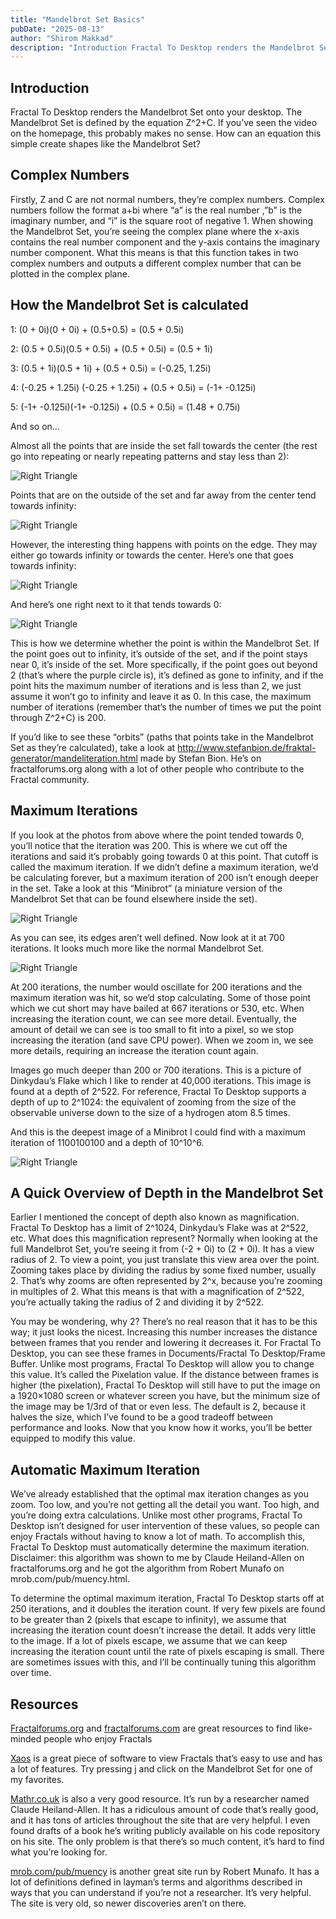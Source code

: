 ```yaml
---
title: "Mandelbrot Set Basics"
pubDate: "2025-08-13"
author: "Shirom Makkad"
description: "Introduction Fractal To Desktop renders the Mandelbrot Set onto your desktop. The Mandelbrot Set is defined by the equation Z^2+C. If you’ve seen the video on the homepage, this probably makes no sense. How can an equation this simple create shapes like the Mandelbrot Set? Complex Numbers Firstly, Z and C are not normal numbers, they’re complex numbers. Complex numbers follow the format a+bi where “a” is the real number ,”b” is the imaginary number, and “i” is the square root of negative 1. When showing the Mandelbrot Set, you’re seeing the complex plane where the x-axis contains the real number component and the y-axis contains the imaginary number component. What this means is that this function takes in two complex numbers and outputs a different complex number that can …"
---
```


## Introduction

Fractal To Desktop renders the Mandelbrot Set onto your desktop. The Mandelbrot Set is defined by the equation Z^2+C. If you’ve seen the video on the homepage, this probably makes no sense. How can an equation this simple create shapes like the Mandelbrot Set?

## Complex Numbers

Firstly, Z and C are not normal numbers, they’re complex numbers. Complex numbers follow the format a+bi where “a” is the real number ,”b” is the imaginary number, and “i” is the square root of negative 1. When showing the Mandelbrot Set, you’re seeing the complex plane where the x-axis contains the real number component and the y-axis contains the imaginary number component. What this means is that this function takes in two complex numbers and outputs a different complex number that can be plotted in the complex plane.

## How the Mandelbrot Set is calculated

1: (0 + 0i)(0 + 0i) + (0.5+0.5) = (0.5 + 0.5i)

2: (0.5 + 0.5i)(0.5 + 0.5i) + (0.5 + 0.5i) = (0.5 + 1i)

3: (0.5 + 1i)(0.5 + 1i) + (0.5 + 0.5i) = (-0.25, 1.25i)

4: (-0.25 + 1.25i) (-0.25 + 1.25i) + (0.5 + 0.5i) = (-1+ -0.125i)

5: (-1+ -0.125i)(-1+ -0.125i) + (0.5 + 0.5i) = (1.48 + 0.75i)

And so on…

Almost all the points that are inside the set fall towards the center (the rest go into repeating or nearly repeating patterns and stay less than 2):

![Right Triangle](/images/screenshot-15.png)

Points that are on the outside of the set and far away from the center tend towards infinity:

![Right Triangle](/images/screenshot-13-264x300.png)

However, the interesting thing happens with points on the edge. They may either go towards infinity or towards the center. Here’s one that goes towards infinity:

![Right Triangle](/images/screenshot-17-264x300.png)

And here’s one right next to it that tends towards 0:

![Right Triangle](/images/screenshot-18-268x300.png)

This is how we determine whether the point is within the Mandelbrot Set. If the point goes out to infinity, it’s outside of the set, and if the point stays near 0, it’s inside of the set. More specifically, if the point goes out beyond 2 (that’s where the purple circle is), it’s defined as gone to infinity, and if the point hits the maximum number of iterations and is less than 2, we just assume it won’t go to infinity and leave it as 0. In this case, the maximum number of iterations (remember that’s the number of times we put the point through Z^2+C) is 200.

If you’d like to see these “orbits” (paths that points take in the Mandelbrot Set as they’re calculated), take a look at http://www.stefanbion.de/fraktal-generator/mandeliteration.html made by Stefan Bion. He’s on fractalforums.org along with a lot of other people who contribute to the Fractal community.

## Maximum Iterations

If you look at the photos from above where the point tended towards 0, you’ll notice that the iteration was 200. This is where we cut off the iterations and said it’s probably going towards 0 at this point. That cutoff is called the maximum iteration. If we didn’t define a maximum iteration, we’d be calculating forever, but a maximum iteration of 200 isn’t enough deeper in the set. Take a look at this “Minibrot” (a miniature version of the Mandelbrot Set that can be found elsewhere inside the set).

![Right Triangle](/images/screenshot-46-300x243.png)

As you can see, its edges aren’t well defined. Now look at it at 700 iterations. It looks much more like the normal Mandelbrot Set.

![Right Triangle](/images/screenshot-47-300x294.png)

At 200 iterations, the number would oscillate for 200 iterations and the maximum iteration was hit, so we’d stop calculating. Some of those point which we cut short may have bailed at 667 iterations or 530, etc. When increasing the iteration count, we can see more detail. Eventually, the amount of detail we can see is too small to fit into a pixel, so we stop increasing the iteration (and save CPU power). When we zoom in, we see more details, requiring an increase the iteration count again.

Images go much deeper than 200 or 700 iterations. This is a picture of Dinkydau’s Flake which I like to render at 40,000 iterations. This image is found at a depth of 2^522. For reference, Fractal To Desktop supports a depth of up to 2^1024: the equivalent of zooming from the size of the observable universe down to the size of a hydrogen atom 8.5 times.

And this is the deepest image of a Minibrot I could find with a maximum iteration of 1100100100 and a depth of 10^10^6.

![Right Triangle](/images/p830484-1e1e6-n1100100100-300x169.jpg)

## A Quick Overview of Depth in the Mandelbrot Set

Earlier I mentioned the concept of depth also known as magnification. Fractal To Desktop has a limit of 2^1024, Dinkydau’s Flake was at 2^522, etc. What does this magnification represent? Normally when looking at the full Mandelbrot Set, you’re seeing it from (-2 + 0i) to (2 + 0i). It has a view radius of 2. To view a point, you just translate this view area over the point. Zooming takes place by dividing the radius by some fixed number, usually 2. That’s why zooms are often represented by 2^x, because you’re zooming in multiples of 2. What this means is that with a magnification of 2^522, you’re actually taking the radius of 2 and dividing it by 2^522.

You may be wondering, why 2? There’s no real reason that it has to be this way; it just looks the nicest. Increasing this number increases the distance between frames that you render and lowering it decreases it. For Fractal To Desktop, you can see these frames in Documents/Fractal To Desktop/Frame Buffer. Unlike most programs, Fractal To Desktop will allow you to change this value. It’s called the Pixelation value. If the distance between frames is higher (the pixelation), Fractal To Desktop will still have to put the image on a 1920×1080 screen or whatever screen you have, but the minimum size of the image may be 1/3rd of that or even less. The default is 2, because it halves the size, which I’ve found to be a good tradeoff between performance and looks. Now that you know how it works, you’ll be better equipped to modify this value.

## Automatic Maximum Iteration

We’ve already established that the optimal max iteration changes as you zoom. Too low, and you’re not getting all the detail you want. Too high, and you’re doing extra calculations. Unlike most other programs, Fractal To Desktop isn’t designed for user intervention of these values, so people can enjoy Fractals without having to know a lot of math. To accomplish this, Fractal To Desktop must automatically determine the maximum iteration. Disclaimer: this algorithm was shown to me by Claude Heiland-Allen on fractalforums.org and he got the algorithm from Robert Munafo on mrob.com/pub/muency.html.

To determine the optimal maximum iteration, Fractal To Desktop starts off at 250 iterations, and it doubles the iteration count. If very few pixels are found to be greater than 2 (pixels that escape to infinity), we assume that increasing the iteration count doesn’t increase the detail. It adds very little to the image. If a lot of pixels escape, we assume that we can keep increasing the iteration count until the rate of pixels escaping is small. There are sometimes issues with this, and I’ll be continually tuning this algorithm over time.

## Resources

<a href="https://fractalforums.org/">Fractalforums.org</a> and <a href="https://fractalforums.com/">fractalforums.com</a> are great resources to find like-minded people who enjoy Fractals

<a href="https://sourceforge.net/projects/xaos/">Xaos</a> is a great piece of software to view Fractals that’s easy to use and has a lot of features. Try pressing j and click on the Mandelbrot Set for one of my favorites.

<a href="https://mathr.co.uk">Mathr.co.uk</a> is also a very good resource. It’s run by a researcher named Claude Heiland-Allen. It has a ridiculous amount of code that’s really good, and it has tons of articles throughout the site that are very helpful. I even found drafts of a book he’s writing publicly available on his code repository on his site. The only problem is that there’s so much content, it’s hard to find what you’re looking for.

<a href="https://mrob.com/pub/muency.html">mrob.com/pub/muency</a> is another great site run by Robert Munafo. It has a lot of definitions defined in layman’s terms and algorithms described in ways that you can understand if you’re not a researcher. It’s very helpful. The site is very old, so newer discoveries aren’t on there.
